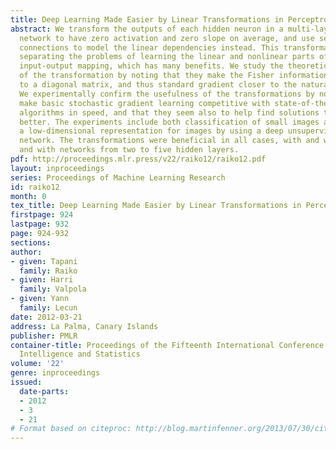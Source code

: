 ```yaml
---
title: Deep Learning Made Easier by Linear Transformations in Perceptrons
abstract: We transform the outputs of each hidden neuron in a multi-layer perceptron
  network to have zero activation and zero slope on average, and use separate shortcut
  connections to model the linear dependencies instead. This transformation aims at
  separating the problems of learning the linear and nonlinear parts of the whole
  input-output mapping, which has many benefits. We study the theoretical properties
  of the transformation by noting that they make the Fisher information matrix closer
  to a diagonal matrix, and thus standard gradient closer to the natural gradient.
  We experimentally confirm the usefulness of the transformations by noting that they
  make basic stochastic gradient learning competitive with state-of-the-art learning
  algorithms in speed, and that they seem also to help find solutions that generalize
  better. The experiments include both classification of small images and learning
  a low-dimensional representation for images by using a deep unsupervised auto-encoder
  network. The transformations were beneficial in all cases, with and without regularization
  and with networks from two to five hidden layers.
pdf: http://proceedings.mlr.press/v22/raiko12/raiko12.pdf
layout: inproceedings
series: Proceedings of Machine Learning Research
id: raiko12
month: 0
tex_title: Deep Learning Made Easier by Linear Transformations in Perceptrons
firstpage: 924
lastpage: 932
page: 924-932
sections: 
author:
- given: Tapani
  family: Raiko
- given: Harri
  family: Valpola
- given: Yann
  family: Lecun
date: 2012-03-21
address: La Palma, Canary Islands
publisher: PMLR
container-title: Proceedings of the Fifteenth International Conference on Artificial
  Intelligence and Statistics
volume: '22'
genre: inproceedings
issued:
  date-parts:
  - 2012
  - 3
  - 21
# Format based on citeproc: http://blog.martinfenner.org/2013/07/30/citeproc-yaml-for-bibliographies/
---
```

